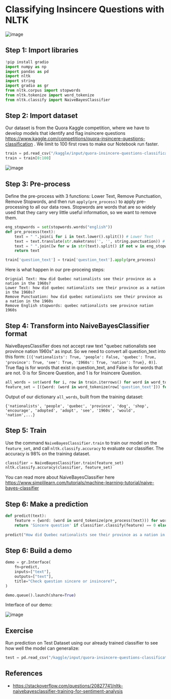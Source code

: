 # Classifying Insincere Questions with NLTK

![image](https://github.com/hughiephan/DPL/assets/16631121/9e311b08-1e5e-47dd-bc76-ec471c36d6c8)

## Step 1: Import libraries
```python
!pip install gradio
import numpy as np 
import pandas as pd 
import nltk
import string
import gradio as gr
from nltk.corpus import stopwords
from nltk.tokenize import word_tokenize 
from nltk.classify import NaiveBayesClassifier
```

## Step 2: Import dataset
Our dataset is from the Quora Kaggle competition, where we have to develop models that identify and flag insincere questions https://www.kaggle.com/competitions/quora-insincere-questions-classification . We limit to 100 first rows to make our Notebook run faster.
```python
train = pd.read_csv("/kaggle/input/quora-insincere-questions-classification/train.csv")
train = train[0:100]
```

![image](https://github.com/hughiephan/DPL/assets/16631121/b0840dcf-36cb-4402-b2a3-3d2daf24093f)

## Step 3: Pre-process
Define the pre-process with 3 functions: Lower Text, Remove Punctuation, Remove Stopwords, and then run `apply(pre_process)` to apply pre-processing to all our data rows. Stopwords are words that are so widely used that they carry very little useful information, so we want to remove them. 

```python
eng_stopwords = set(stopwords.words("english"))
def pre_process(text):
    text = " ".join(i for i in text.lower().split()) # Lower Text
    text = text.translate(str.maketrans('', '', string.punctuation)) # Remove punctuation
    text = " ".join([w for w in str(text).split() if not w in eng_stopwords]) # Remove stopwords
    return text

train['question_text'] = train['question_text'].apply(pre_process)
```

Here is what happen in our pre-proceing steps:
```
Orignial Text: How did Quebec nationalists see their province as a nation in the 1960s? 
Lower Text: how did quebec nationalists see their province as a nation in the 1960s?
Remove Punctuation: how did quebec nationalists see their province as a nation in the 1960s 
Remove English stopwords: quebec nationalists see province nation 1960s 
```

## Step 4: Transform into NaiveBayesClassifier format
NaiveBayesClassifier does not accept raw text "quebec nationalists see province nation 1960s" as input. So we need to convert all question_text into this form: `[({'nationalists': True, 'people': False, 'quebec': True, 'province': True, 'see': True, '1960s': True, 'nation': True}, 0)]`. True flag is for words that exist in question_text, and False is for words that are not. 0 is for Sincere Question, and 1 is for Insincere Question. 

```python
all_words = set(word for i, row in train.iterrows() for word in word_tokenize(row['question_text']))
feature_set = [({word: (word in word_tokenize(row['question_text'])) for word in all_words}, row['target']) for i, row in train.iterrows()]
```

Output of our dictionary `all_words`, built from the training dataset:
```
{'nationalists', 'people', 'quebec', 'province', 'dog', 'shop', 'encourage', 'adopted', 'adopt', 'see', '1960s', 'would', 'nation',...}
```

## Step 5: Train
Use the command `NaiveBayesClassifier.train` to train our model on the `feature_set`, and call `nltk.classify.accuracy` to evaluate our classifier. The accuracy is 98% on the training dataset. 

```python
classifier = NaiveBayesClassifier.train(feature_set)
nltk.classify.accuracy(classifier, feature_set)
```

You can read more about NaiveBayesClassifier here https://www.simplilearn.com/tutorials/machine-learning-tutorial/naive-bayes-classifier

## Step 6: Make a prediction
```python
def predict(text):
    feature = {word: (word in word_tokenize(pre_process(text))) for word in all_words}
    return 'Sincere question' if classifier.classify(feature) == 0 else 'Insincere question'
    
predict("How did Quebec nationalists see their province as a nation in the 1960s?")
```

## Step 6: Build a demo
```python
demo = gr.Interface(
    fn=predict,
    inputs=["text"],
    outputs=["text"],
    title="Check question sincere or insincere?",
)

demo.queue().launch(share=True)
```

Interface of our demo:

![image](https://github.com/hughiephan/DPL/assets/16631121/34f56380-3a73-4071-86be-c478ab3fcc0a)

## Exercise
Run prediction on Test Dataset using our already trained classifier to see how well the model can generalize:
```python
test = pd.read_csv("/kaggle/input/quora-insincere-questions-classification/test.csv")
```

## References
- https://stackoverflow.com/questions/20827741/nltk-naivebayesclassifier-training-for-sentiment-analysis
